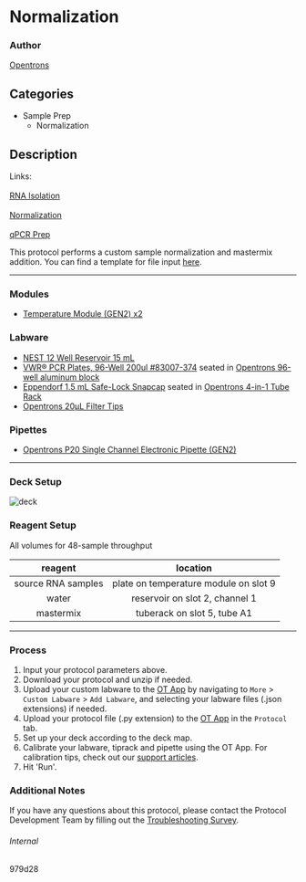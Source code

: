 # Normalization

### Author
[Opentrons](https://opentrons.com/)

## Categories
* Sample Prep
    * Normalization

## Description

Links:
<br></br>
[RNA Isolation](./979d28)
<br></br>
[Normalization](./979d28-normalization)
<br></br>
[qPCR Prep](./979d28-pcr)

This protocol performs a custom sample normalization and mastermix addition. You can find a template for file input [here](https://opentrons-protocol-library-website.s3.amazonaws.com/custom-README-images/979d28-normalization/ex.csv).

---

### Modules
* [Temperature Module (GEN2) x2](https://shop.opentrons.com/collections/hardware-modules/products/tempdeck)

### Labware
* [NEST 12 Well Reservoir 15 mL](https://labware.opentrons.com/nest_12_reservoir_15ml)
* [VWR® PCR Plates, 96-Well 200ul #83007-374](https://us.vwr.com/store/product/36797606/vwr-pcr-plates-96-well) seated in [Opentrons 96-well aluminum block](https://shop.opentrons.com/aluminum-block-set/)
* [Eppendorf 1.5 mL Safe-Lock Snapcap](https://online-shop.eppendorf.us/US-en/Laboratory-Consumables-44512/Tubes-44515/Eppendorf-Safe-Lock-Tubes-PF-8863.html) seated in [Opentrons 4-in-1 Tube Rack](https://shop.opentrons.com/4-in-1-tube-rack-set/)
* [Opentrons 20µL Filter Tips](https://shop.opentrons.com/opentrons-20ul-filter-tips/)

### Pipettes
* [Opentrons P20 Single Channel Electronic Pipette (GEN2)](https://shop.opentrons.com/single-channel-electronic-pipette-p20/)

---

### Deck Setup
![deck](https://opentrons-protocol-library-website.s3.amazonaws.com/custom-README-images/979d28-normalization/deck.png)

### Reagent Setup

All volumes for 48-sample throughput

| reagent | location |
| :----: | :----: |
| source RNA samples | plate on temperature module on slot 9 |
| water | reservoir on slot 2, channel 1 |
| mastermix | tuberack on slot 5, tube A1 |

---

### Process
1. Input your protocol parameters above.
2. Download your protocol and unzip if needed.
3. Upload your custom labware to the [OT App](https://opentrons.com/ot-app) by navigating to `More` > `Custom Labware` > `Add Labware`, and selecting your labware files (.json extensions) if needed.
4. Upload your protocol file (.py extension) to the [OT App](https://opentrons.com/ot-app) in the `Protocol` tab.
5. Set up your deck according to the deck map.
6. Calibrate your labware, tiprack and pipette using the OT App. For calibration tips, check out our [support articles](https://support.opentrons.com/en/collections/1559720-guide-for-getting-started-with-the-ot-2).
7. Hit 'Run'.

### Additional Notes
If you have any questions about this protocol, please contact the Protocol Development Team by filling out the [Troubleshooting Survey](https://protocol-troubleshooting.paperform.co/).

###### Internal
979d28
